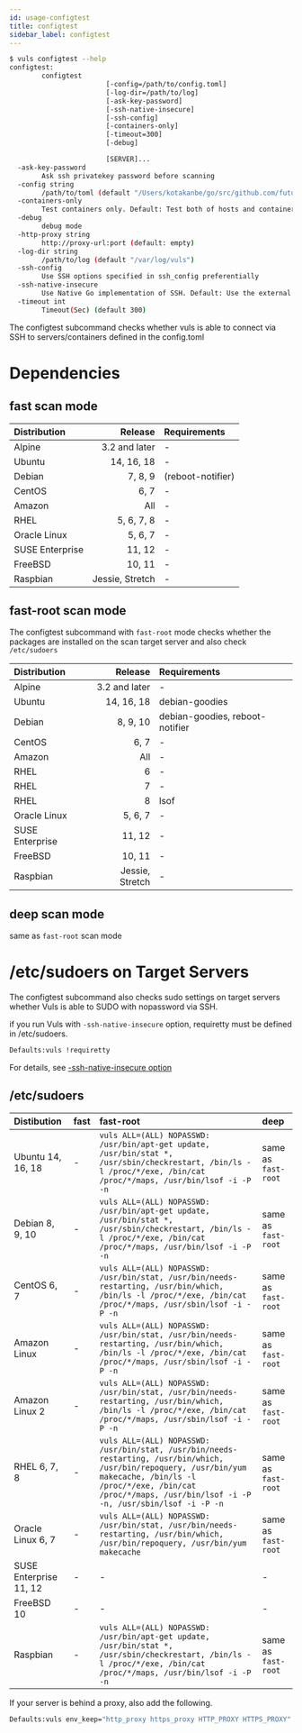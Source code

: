```yaml
---
id: usage-configtest
title: configtest
sidebar_label: configtest
---
```


```bash
$ vuls configtest --help
configtest:
        configtest
                        [-config=/path/to/config.toml]
                        [-log-dir=/path/to/log]
                        [-ask-key-password]
                        [-ssh-native-insecure]
                        [-ssh-config]
                        [-containers-only]
                        [-timeout=300]
                        [-debug]

                        [SERVER]...
  -ask-key-password
        Ask ssh privatekey password before scanning
  -config string
        /path/to/toml (default "/Users/kotakanbe/go/src/github.com/future-architect/vuls/config.toml")
  -containers-only
        Test containers only. Default: Test both of hosts and containers
  -debug
        debug mode
  -http-proxy string
        http://proxy-url:port (default: empty)
  -log-dir string
        /path/to/log (default "/var/log/vuls")
  -ssh-config
        Use SSH options specified in ssh_config preferentially
  -ssh-native-insecure
        Use Native Go implementation of SSH. Default: Use the external command
  -timeout int
        Timeout(Sec) (default 300)

```

The configtest subcommand checks whether vuls is able to connect via SSH to servers/containers defined in the config.toml

# Dependencies

## fast scan mode

| Distribution |            Release | Requirements |
|:-------------|-------------------:|:-------------|
| Alpine       |      3.2 and later | - |
| Ubuntu       |          14, 16, 18| - |
| Debian       |             7, 8, 9| (reboot-notifier) |
| CentOS       |                6, 7| - |
| Amazon       |                All | - |
| RHEL         |         5, 6, 7, 8 | - |
| Oracle Linux |            5, 6, 7 | - |
| SUSE Enterprise|            11, 12| - |
| FreeBSD      |             10, 11 | - |
| Raspbian     |    Jessie, Stretch | - |

## fast-root scan mode

The configtest subcommand with `fast-root` mode checks whether the packages are installed on the scan target server and also check `/etc/sudoers`

| Distribution |            Release | Requirements |
|:-------------|-------------------:|:-------------|
| Alpine       |      3.2 and later | - |
| Ubuntu       |          14, 16, 18| debian-goodies |
| Debian       |            8, 9, 10| debian-goodies, reboot-notifier |
| CentOS       |                6, 7| - |
| Amazon       |                All | - |
| RHEL         |                  6 | - |
| RHEL         |                  7 | - |
| RHEL         |                  8 | lsof |
| Oracle Linux |            5, 6, 7 | - |
| SUSE Enterprise|           11, 12 | - |
| FreeBSD      |             10, 11 | - |
| Raspbian     |    Jessie, Stretch | - |

## deep scan mode

same as `fast-root` scan mode

# /etc/sudoers on Target Servers

The configtest subcommand also checks sudo settings on target servers whether Vuls is able to SUDO with nopassword via SSH.

if you run Vuls with `-ssh-native-insecure` option, requiretty must be defined in /etc/sudoers.

```bash
Defaults:vuls !requiretty
```

For details, see [-ssh-native-insecure option](usage-scan.md#ssh-native-insecure-option)

## /etc/sudoers

| Distibution | fast | fast-root           | deep         |
|:------------------|:-------------|:-------------|:-------------|
| Ubuntu 14, 16, 18| - | `vuls ALL=(ALL) NOPASSWD: /usr/bin/apt-get update, /usr/bin/stat *, /usr/sbin/checkrestart, /bin/ls -l /proc/*/exe, /bin/cat /proc/*/maps, /usr/bin/lsof -i -P -n` | same as `fast-root` |
| Debian 8, 9, 10 | - | `vuls ALL=(ALL) NOPASSWD: /usr/bin/apt-get update, /usr/bin/stat *, /usr/sbin/checkrestart, /bin/ls -l /proc/*/exe, /bin/cat /proc/*/maps, /usr/bin/lsof -i -P -n`  | same as `fast-root`|
| CentOS 6, 7  | - | `vuls ALL=(ALL) NOPASSWD: /usr/bin/stat, /usr/bin/needs-restarting, /usr/bin/which, /bin/ls -l /proc/*/exe, /bin/cat /proc/*/maps, /usr/sbin/lsof -i -P -n`  |same as `fast-root` |
| Amazon Linux | - | `vuls ALL=(ALL) NOPASSWD: /usr/bin/stat, /usr/bin/needs-restarting, /usr/bin/which, /bin/ls -l /proc/*/exe, /bin/cat /proc/*/maps, /usr/sbin/lsof -i -P -n`     |same as `fast-root` |
| Amazon Linux 2| - | `vuls ALL=(ALL) NOPASSWD: /usr/bin/stat, /usr/bin/needs-restarting, /usr/bin/which, /bin/ls -l /proc/*/exe, /bin/cat /proc/*/maps, /usr/sbin/lsof -i -P -n`     |same as `fast-root` |
| RHEL 6, 7, 8 | - |  `vuls ALL=(ALL) NOPASSWD: /usr/bin/stat, /usr/bin/needs-restarting, /usr/bin/which, /usr/bin/repoquery, /usr/bin/yum makecache, /bin/ls -l /proc/*/exe, /bin/cat /proc/*/maps, /usr/bin/lsof -i -P -n, /usr/sbin/lsof -i -P -n`     |same as `fast-root` |
| Oracle Linux 6, 7 | - | `vuls ALL=(ALL) NOPASSWD: /usr/bin/stat, /usr/bin/needs-restarting, /usr/bin/which, /usr/bin/repoquery, /usr/bin/yum makecache` |same as `fast-root` |
| SUSE Enterprise 11, 12 |  - | -            | - |
| FreeBSD 10 | -  | -            | - |
| Raspbian | - | `vuls ALL=(ALL) NOPASSWD: /usr/bin/apt-get update, /usr/bin/stat *, /usr/sbin/checkrestart, /bin/ls -l /proc/*/exe, /bin/cat /proc/*/maps, /usr/bin/lsof -i -P -n`   | same as `fast-root`|

If your server is behind a proxy, also add the following.

```bash
Defaults:vuls env_keep="http_proxy https_proxy HTTP_PROXY HTTPS_PROXY"
```
